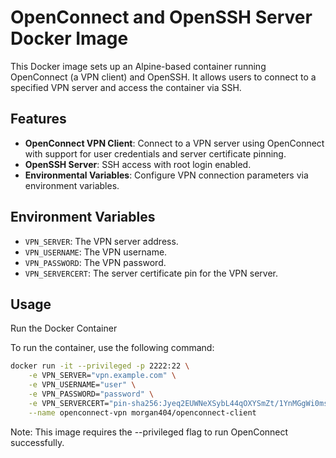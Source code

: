# OpenConnect and OpenSSH Server Docker Image

This Docker image sets up an Alpine-based container running OpenConnect (a VPN client) and OpenSSH. It allows users to connect to a specified VPN server and access the container via SSH.

## Features

- **OpenConnect VPN Client**: Connect to a VPN server using OpenConnect with support for user credentials and server certificate pinning.
- **OpenSSH Server**: SSH access with root login enabled.
- **Environmental Variables**: Configure VPN connection parameters via environment variables.

## Environment Variables

- `VPN_SERVER`: The VPN server address.
- `VPN_USERNAME`: The VPN username.
- `VPN_PASSWORD`: The VPN password.
- `VPN_SERVERCERT`: The server certificate pin for the VPN server.

## Usage

Run the Docker Container

To run the container, use the following command:

```sh
docker run -it --privileged -p 2222:22 \
    -e VPN_SERVER="vpn.example.com" \
    -e VPN_USERNAME="user" \
    -e VPN_PASSWORD="password" \
    -e VPN_SERVERCERT="pin-sha256:Jyeq2EUWNeXSybL44qOXYSmZt/1YnMGgWi0mskRNJJo=" \
    --name openconnect-vpn morgan404/openconnect-client
```


Note: This image requires the --privileged flag to run OpenConnect successfully.

